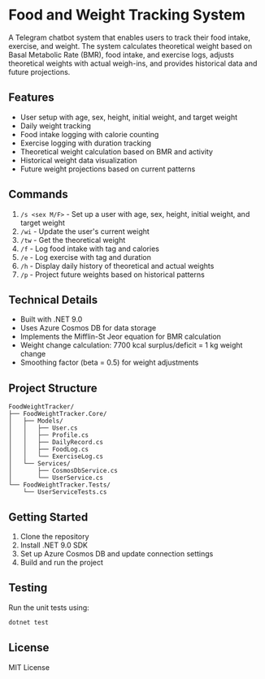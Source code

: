# Food and Weight Tracking System

A Telegram chatbot system that enables users to track their food intake, exercise, and weight. The system calculates theoretical weight based on Basal Metabolic Rate (BMR), food intake, and exercise logs, adjusts theoretical weights with actual weigh-ins, and provides historical data and future projections.

## Features

- User setup with age, sex, height, initial weight, and target weight
- Daily weight tracking
- Food intake logging with calorie counting
- Exercise logging with duration tracking
- Theoretical weight calculation based on BMR and activity
- Historical weight data visualization
- Future weight projections based on current patterns

## Commands

1. `/s <sex M/F>` - Set up a user with age, sex, height, initial weight, and target weight
2. `/wi` - Update the user's current weight
3. `/tw` - Get the theoretical weight
4. `/f` - Log food intake with tag and calories
5. `/e` - Log exercise with tag and duration
6. `/h` - Display daily history of theoretical and actual weights
7. `/p` - Project future weights based on historical patterns

## Technical Details

- Built with .NET 9.0
- Uses Azure Cosmos DB for data storage
- Implements the Mifflin-St Jeor equation for BMR calculation
- Weight change calculation: 7700 kcal surplus/deficit = 1 kg weight change
- Smoothing factor (beta = 0.5) for weight adjustments

## Project Structure

```
FoodWeightTracker/
├── FoodWeightTracker.Core/
│   ├── Models/
│   │   ├── User.cs
│   │   ├── Profile.cs
│   │   ├── DailyRecord.cs
│   │   ├── FoodLog.cs
│   │   └── ExerciseLog.cs
│   └── Services/
│       ├── CosmosDbService.cs
│       └── UserService.cs
└── FoodWeightTracker.Tests/
    └── UserServiceTests.cs
```

## Getting Started

1. Clone the repository
2. Install .NET 9.0 SDK
3. Set up Azure Cosmos DB and update connection settings
4. Build and run the project

## Testing

Run the unit tests using:

```bash
dotnet test
```

## License

MIT License 